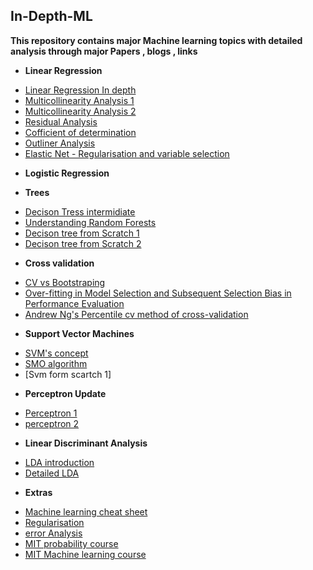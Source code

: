 ## In-Depth-ML

**This repository contains major Machine learning topics with detailed analysis through major Papers , blogs , links**

* **Linear Regression**
- [Linear Regression In depth](https://github.com/Puneet2000/In-Depth-ML/blob/master/M-Learning/regresion.pdf)
- [Multicollinearity Analysis 1](https://github.com/Puneet2000/In-Depth-ML/blob/master/M-Learning/multicollinearity.pdf)
- [Multicollinearity Analysis 2](https://github.com/Puneet2000/In-Depth-ML/blob/master/M-Learning/multicollinearity2.pdf)
- [Residual Analysis](https://github.com/Puneet2000/In-Depth-ML/blob/master/M-Learning/residual_analysis.pdf)
- [Cofficient of determination](https://github.com/Puneet2000/In-Depth-ML/blob/master/M-Learning/determinationcoff.pdf)
- [Outliner Analysis](https://github.com/Puneet2000/In-Depth-ML/blob/master/M-Learning/residual_analysis.pdf)
- [Elastic Net - Regularisation and variable selection](https://github.com/Puneet2000/In-Depth-ML/blob/master/M-Learning/elasticnet.pdf)

* **Logistic Regression**

* **Trees**
- [Decison Tress intermidiate](https://github.com/Puneet2000/In-Depth-ML/blob/master/M-Learning/Decision_Trees.pdf)
- [Understanding Random Forests](https://github.com/Puneet2000/In-Depth-ML/blob/master/M-Learning/Trees.pdf)
- [Decison tree from Scratch 1](https://machinelearningmastery.com/implement-decision-tree-algorithm-scratch-python/)
- [Decison tree from Scratch 2](https://www.analyticsvidhya.com/blog/2016/04/complete-tutorial-tree-based-modeling-scratch-in-python/#fourteen)

* **Cross validation**
- [CV vs Bootstraping](https://github.com/Puneet2000/In-Depth-ML/blob/master/M-Learning/CV_vs_bootstrap.pdf)
- [Over-fitting in Model Selection and Subsequent Selection Bias in Performance Evaluation](https://github.com/Puneet2000/In-Depth-ML/blob/master/M-Learning/cawley10a.pdf)
- [Andrew Ng's Percentile cv method of cross-validation](https://github.com/Puneet2000/In-Depth-ML/blob/master/M-Learning/cvfinal.pdf)

* **Support Vector Machines**
- [SVM's concept](https://github.com/Puneet2000/In-Depth-ML/blob/master/M-Learning/SVM.pdf)
- [SMO algorithm](https://github.com/Puneet2000/In-Depth-ML/blob/master/M-Learning/SMO-platts.pdf)
- [Svm form scartch 1]

* **Perceptron Update**
- [Perceptron 1](https://github.com/Puneet2000/In-Depth-ML/blob/master/M-Learning/perceptron_notes.pdf)
- [perceptron 2](https://github.com/Puneet2000/In-Depth-ML/blob/master/M-Learning/percepton.pdf)

* **Linear Discriminant Analysis**
- [LDA introduction](https://github.com/Puneet2000/In-Depth-ML/blob/master/M-Learning/LDA.pdf)
- [Detailed LDA](https://github.com/Puneet2000/In-Depth-ML/blob/master/M-Learning/detailedLDA.pdf)

* **Extras**
- [Machine learning cheat sheet](https://github.com/Puneet2000/In-Depth-ML/blob/master/M-Learning/machine-learning-cheat-sheet.pdf)
- [Regularisation](https://github.com/Puneet2000/In-Depth-ML/blob/master/M-Learning/regularisation.pdf)
- [error Analysis](https://github.com/Puneet2000/In-Depth-ML/blob/master/M-Learning/error-analysis)
- [MIT probability course](https://github.com/Puneet2000/In-Depth-ML/tree/master/MIT%20Probability)
- [MIT Machine learning course](https://github.com/Puneet2000/In-Depth-ML/tree/master/MIT%20ML)
  
